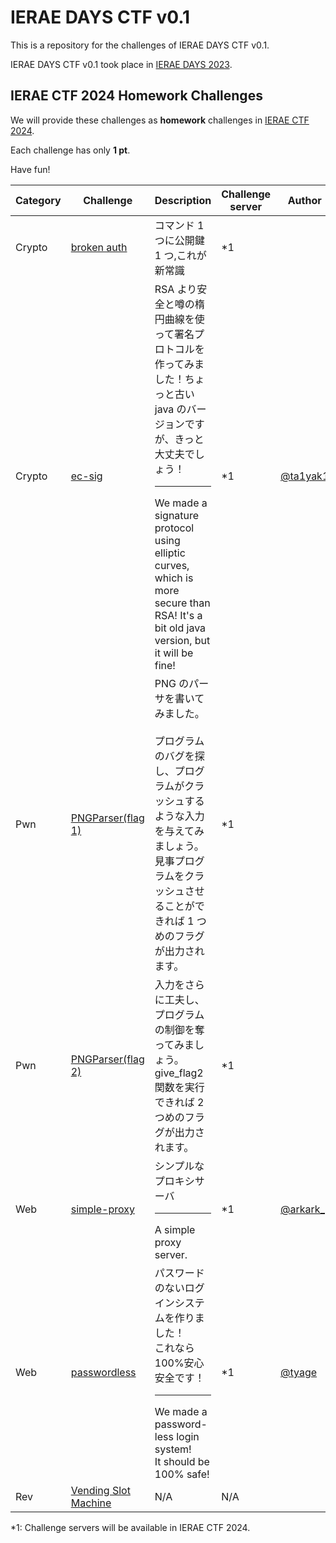 # IERAE DAYS CTF v0.1

This is a repository for the challenges of IERAE DAYS CTF v0.1.

IERAE DAYS CTF v0.1 took place in [IERAE DAYS 2023](https://gmo-cybersecurity.com/event/ieraedays23/).

## IERAE CTF 2024 Homework Challenges

We will provide these challenges as **homework** challenges in [IERAE CTF 2024](https://gmo-cybersecurity.com/event/ieraectf24/).

Each challenge has only **1 pt**.

Have fun!

| Category | Challenge                                   | Description                                                                                                                                                                                               | Challenge server | Author                              |
| -------- | ------------------------------------------- | --------------------------------------------------------------------------------------------------------------------------------------------------------------------------------------------------------- | ---------------- | ----------------------------------- |
| Crypto   | [broken auth](./crypto-broken-auth/)        | コマンド 1 つに公開鍵 1 つ,これが新常識                                                                                                                                                                   | \*1              |                                     |
| Crypto   | [ec-sig](./crypto-ec-sig/)                  | RSA より安全と噂の楕円曲線を使って署名プロトコルを作ってみました！ちょっと古い java のバージョンですが、きっと大丈夫でしょう！ <hr> We made a signature protocol using elliptic curves, which is more secure than RSA! It's a bit old java version, but it will be fine!                                                                             | \*1              | [@ta1yak1](https://twitter.com/ta1yak1_8926)                                    |
| Pwn      | [PNGParser(flag 1)](./pwn-pngparser/)       | PNG のパーサを書いてみました。<br><br>プログラムのバグを探し、プログラムがクラッシュするような入力を与えてみましょう。 <br> 見事プログラムをクラッシュさせることができれば 1 つめのフラグが出力されます。 | \*1              |                                     |
| Pwn      | [PNGParser(flag 2)](./pwn-pngparser/)       | 入力をさらに工夫し、プログラムの制御を奪ってみましょう。 give_flag2 関数を実行できれば 2 つめのフラグが出力されます。                                                                                     | \*1              |                                     |
| Web      | [simple-proxy](./web-simple-proxy/)         | シンプルなプロキシサーバ <hr> A simple proxy server.                                                                                                                                                      | \*1              | [@arkark_](https://x.com/arkark_) |
| Web      | [passwordless](./web-passwordless/)         | パスワードのないログインシステムを作りました！<br>これなら 100%安心安全です！ <hr> We made a password-less login system! <br> It should be 100% safe!                                                     | \*1              | [@tyage](https://twitter.com/tyage) |
| Rev      | [Vending Slot Machine](./rev-vending-slot/) | N/A                                                                                                                                                                                                       | N/A              |                                     |

\*1: Challenge servers will be available in IERAE CTF 2024.
